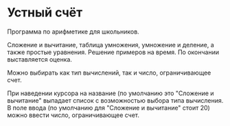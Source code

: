 # Устный счёт
Программа по арифметике для школьников.

Сложение и вычитание, таблица умножения, умножение и деление, а также простые уравнения. Решение примеров на время. По окончании выставляется оценка.

Можно выбирать как тип вычислений, так и число, ограничивающее счет.

При наведении курсора на название (по умолчанию это "Сложение и вычитание" выпадает список с возможностью выбора типа вычисления.
В поле ввода (по умолчанию для "Сложение и вычитание" стоит 20) можно ввести число, ограничивающее счет.
